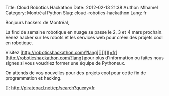 Title: Cloud Robotics Hackathon
Date: 2012-02-13 21:38
Author: Mlhamel
Category: Montréal Python
Slug: cloud-robotics-hackathon
Lang: fr

Bonjours hackers de Montréal,

</p>

La find de semaine robotique en nuage se passe le 2, 3 et 4 mars
prochain. Venez hacker sur les robots et les services web pour créer des
projets cool en robotique.

</p>

Visitez [http://roboticshackathon.com/?lang][][][][=fr][http://roboticshackathon.com/?lang]
pour plus d'information ou faites nous signes si vous voudriez former
une équipe de Pythoneux.

</p>

On attends de vos nouvelles pour des projets cool pour cette fin de
programmation et hacking.

<!--:-->

</p>

  [http://roboticshackathon.com/?lang]: http://roboticshackathon.com/?lang=fr
  []: http://piratepad.net/ep/search?query=fr
